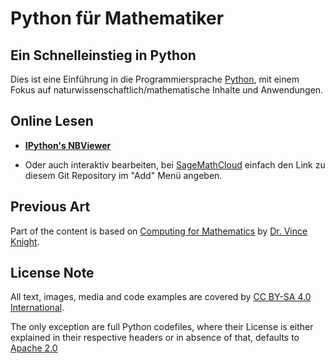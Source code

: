 Python für Mathematiker
=======================

Ein Schnelleinstieg in Python
-----------------------------

Dies ist eine Einführung in die Programmiersprache [Python](http://www.python.org),
mit einem Fokus auf naturwissenschaftlich/mathematische Inhalte und Anwendungen.

Online Lesen
------------

* **[IPython's NBViewer](http://nbviewer.ipython.org/github/haraldschilly/python-fuer-mathematiker/blob/master/doc/00-index.ipynb)**

* Oder auch interaktiv bearbeiten, bei [SageMathCloud](https://cloud.sagemath.com) einfach den Link zu diesem Git Repository im "Add" Menü angeben.


Previous Art
------------

Part of the content is based on 
[Computing for Mathematics](https://github.com/drvinceknight/Computing_for_mathematics)
by [Dr. Vince Knight](http://drvinceknight.github.io/).


License Note
------------

All text, images, media and code examples are covered by
[CC BY-SA 4.0 International](https://creativecommons.org/licenses/by-sa/4.0/).

The only exception are full Python codefiles,
where their License is either explained in their respective headers or in absence of that,
defaults to [Apache 2.0](http://www.apache.org/licenses/LICENSE-2.0.html)
